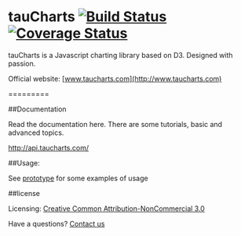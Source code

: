 tauCharts [![Build Status](https://travis-ci.org/TargetProcess/tauCharts.png?branch=master)](https://travis-ci.org/TargetProcess/tauCharts) [![Coverage Status](https://img.shields.io/coveralls/TargetProcess/tauCharts.svg)](https://coveralls.io/r/TargetProcess/tauCharts)
=========

tauCharts is a Javascript charting library based on D3. Designed with passion.

Official website: [www.taucharts.com](http://www.taucharts.com)

=========

##Documentation

Read the documentation here. There are some tutorials, basic and advanced topics.

http://api.taucharts.com/

##Usage:

See [prototype](https://github.com/TargetProcess/tauCharts/tree/master/examples) for some examples of usage

##license

Licensing: [Creative Common Attribution-NonCommercial 3.0](http://creativecommons.org/licenses/by-nc/3.0/)

Have a questions? [Contact us](mailto:michael@targetprocess.com)
